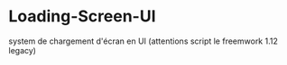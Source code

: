 # Loading-Screen-UI
system de chargement d'écran en UI (attentions script  le freemwork 1.12 legacy)

